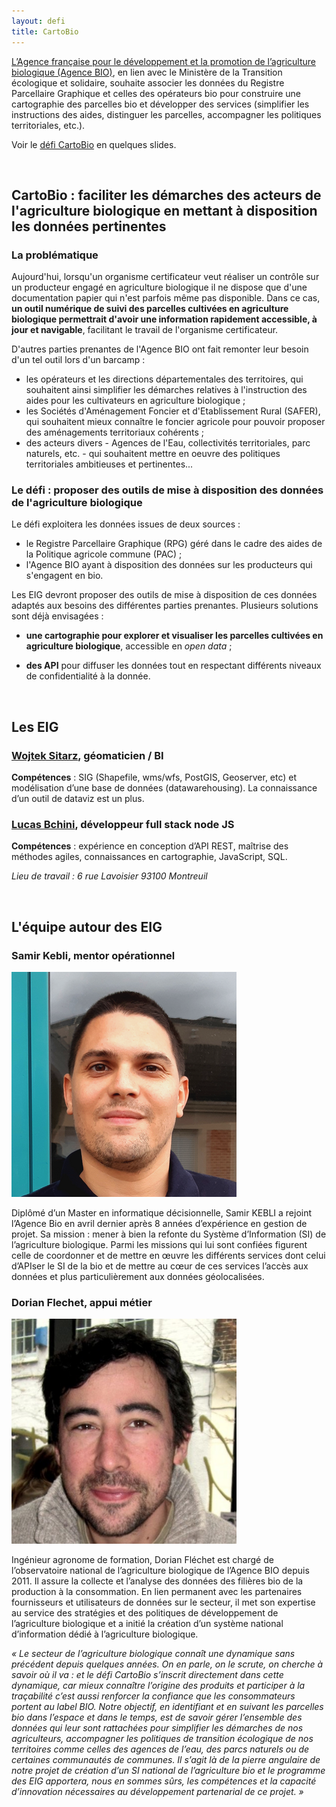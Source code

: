 ```yaml
---
layout: defi
title: CartoBio
---
```


[L’Agence française pour le développement et la promotion de
l’agriculture biologique (Agence BIO)](http://www.agencebio.org/), en
lien avec le Ministère de la Transition écologique et solidaire,
souhaite associer les données du Registre Parcellaire Graphique et
celles des opérateurs bio pour construire une cartographie des
parcelles bio et développer des services (simplifier les instructions
des aides, distinguer les parcelles, accompagner les politiques
territoriales, etc.).

Voir le [défi CartoBio](https://speakerdeck.com/eig2018/pitch-cartobio-defi-eig3) en quelques slides.

<br/>

## CartoBio : faciliter les démarches des acteurs de l'agriculture biologique en mettant à disposition les données pertinentes

### La problématique

Aujourd'hui, lorsqu'un organisme certificateur veut réaliser un
contrôle sur un producteur engagé en agriculture biologique il ne
dispose que d'une documentation papier qui n'est parfois même pas
disponible. Dans ce cas, **un outil numérique de suivi des parcelles
cultivées en agriculture biologique permettrait d'avoir une
information rapidement accessible, à jour et navigable**, facilitant
le travail de l'organisme certificateur.


D'autres parties prenantes de l'Agence BIO ont fait remonter leur
besoin d'un tel outil lors d'un barcamp :

* les opérateurs et les directions départementales des territoires,
  qui souhaitent ainsi simplifier les démarches relatives à
  l'instruction des aides pour les cultivateurs en agriculture
  biologique ;
* les Sociétés d'Aménagement Foncier et d'Etablissement Rural (SAFER),
  qui souhaitent mieux connaître le foncier agricole pour pouvoir
  proposer des aménagements territoriaux cohérents ;
* des acteurs divers - Agences de l'Eau, collectivités territoriales,
  parc naturels, etc. - qui souhaitent mettre en oeuvre des politiques
  territoriales ambitieuses et pertinentes...

### Le défi : proposer des outils de mise à disposition des données de l'agriculture biologique

Le défi exploitera les données issues de deux sources :
* le Registre Parcellaire Graphique (RPG) géré dans le cadre des aides
  de la Politique agricole commune (PAC) ;
* l'Agence BIO ayant à disposition des données sur les producteurs qui
  s'engagent en bio.

Les EIG devront proposer des outils de mise à disposition de ces
données adaptés aux besoins des différentes parties
prenantes. Plusieurs solutions sont déjà envisagées :

* **une cartographie pour explorer et visualiser les parcelles
  cultivées en agriculture biologique**, accessible en _open data_ ;
  
* **des API** pour diffuser les données tout en respectant différents
  niveaux de confidentialité à la donnée.

<br/>

## Les EIG 

### [Wojtek Sitarz](/communaute/2019/wojtek-sitarz.html), géomaticien / BI

**Compétences** : SIG (Shapefile, wms/wfs, PostGIS,
Geoserver, etc) et modélisation d’une base de données
(datawarehousing).  La connaissance d’un outil de dataviz est un plus.

### [Lucas Bchini](/communaute/2019/lucas-bchini.html), développeur full stack node JS

**Compétences** : expérience en conception d’API REST,
maîtrise des méthodes agiles, connaissances en cartographie,
JavaScript, SQL.

_Lieu de travail : 6 rue Lavoisier 93100 Montreuil_

<br/>

## L'équipe autour des EIG

### Samir Kebli, mentor opérationnel

![Samir Kebli](/img/communaute/samir-kebli.png)

Diplômé d’un Master en informatique décisionnelle, Samir KEBLI a
rejoint l’Agence Bio en avril dernier après 8 années d’expérience en
gestion de projet. Sa mission : mener à bien la refonte du Système
d’Information (SI) de l’agriculture biologique. Parmi les missions qui
lui sont confiées figurent celle de coordonner et de mettre en œuvre
les différents services dont celui d’APIser le SI de la bio et de
mettre au cœur de ces services l’accès aux données et plus
particulièrement aux données géolocalisées.

### Dorian Flechet, appui métier

![Dorian Flechet](/img/communaute/Photo-DorianFLECHET.png)

Ingénieur agronome de formation, Dorian Fléchet est chargé de
l’observatoire national de l’agriculture biologique de l’Agence BIO
depuis 2011. Il assure la collecte et l’analyse des données des
filières bio de la production à la consommation. En lien permanent
avec les partenaires fournisseurs et utilisateurs de données sur le
secteur, il met son expertise au service des stratégies et des
politiques de développement de l’agriculture biologique et a initié la
création d’un système national d’information dédié à l’agriculture
biologique.

_« Le secteur de l’agriculture biologique connaît une dynamique sans précédent depuis quelques années. On en parle, on le scrute, on cherche à savoir où il va : et le défi CartoBio s’inscrit directement dans cette dynamique, car mieux connaître l’origine des produits et participer à la traçabilité c’est aussi renforcer la confiance que les consommateurs portent au label BIO. Notre objectif, en identifiant et en suivant les parcelles bio dans l’espace et dans le temps, est de savoir gérer l’ensemble des données qui leur sont rattachées pour simplifier les démarches de nos agriculteurs, accompagner les politiques de transition écologique de nos territoires comme celles des agences de l’eau, des parcs naturels ou de certaines communautés de communes. Il s’agit là de la pierre angulaire de notre projet de création d’un SI national de l’agriculture bio et le programme des EIG apportera, nous en sommes sûrs, les compétences et la capacité d’innovation nécessaires au développement partenarial de ce projet. »_
